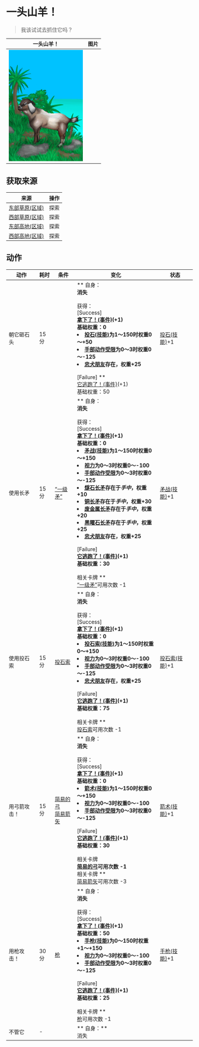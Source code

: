# 一头山羊！  
> 我该试试去抓住它吗？  
  
  一头山羊！  |   图片   
 ----  |  ----:   
   |  <img decoding="async" src="Sprite/GoatEvent.png" href="a.md" style="max-width:300px;max-height:300px;">   
  
## 获取来源  
来源  |  操作  
----  |  ----  
[东部草原(区域)](GrasslandsE.md)  |  探索  
[西部草原(区域)](GrasslandsW.md)  |  探索  
[东部高地(区域)](HighlandsEastern.md)  |  探索  
[西部高地(区域)](HighlandsWestern.md)  |  探索  
## 动作  
动作  |  耗时  |  条件  |  变化  |  状态  
----  |  ----  |  ----  |  ----  |  ----  
朝它砸石头<br>  |  15分  |    |  ** 自身：**<br>消失<br><br>** 获得： **<br>** [Success] **<br>  [拿下了！(事件)](Event_GoatFightSuccess.md)(+1)<br>基础权重：0<li>[投石(技能)](Skill_RockThrowing.md)为1～150时权重0～+50</li><li>[手部动作受限](ModifierHand.md)为0～3时权重0～-125</li><li>[忠犬朋友](DogFriend.md)存在，权重+25</li><br>** [Failure] **<br>  [它逃跑了！(事件)](Event_GoatFightFailure.md)(+1)<br>基础权重：50  |  [投石(技能)](Skill_RockThrowing.md)+1  
使用长矛<br>  |  15分  |  [“一级矛”](tag_Spear.md)  |  ** 自身：**<br>消失<br><br>** 获得： **<br>** [Success] **<br>  [拿下了！(事件)](Event_GoatFightSuccess.md)(+1)<br>基础权重：0<li>[矛战(技能)](Skill_SpearFighting.md)为1～150时权重0～+150</li><li>[视力](Myopia.md)为0～3时权重0～-100</li><li>[手部动作受限](ModifierHand.md)为0～3时权重0～-125</li><li>[燧石长矛](SpearFlint.md)存在于*手中*，权重+10</li><li>[铜长矛](SpearCopper.md)存在于*手中*，权重+30</li><li>[废金属长矛](SpearScrap.md)存在于*手中*，权重+20</li><li>[黑曜石长矛](SpearObsidian.md)存在于*手中*，权重+25</li><li>[忠犬朋友](DogFriend.md)存在，权重+25</li><br>** [Failure] **<br>  [它逃跑了！(事件)](Event_GoatFightFailure.md)(+1)<br>基础权重：30<br><br>** 相关卡牌 **<br>[“一级矛”](tag_Spear.md)可用次数  -1  |  [矛战(技能)](Skill_SpearFighting.md)+1  
使用投石索<br>  |  15分  |  [投石索](Sling.md)  |  ** 自身：**<br>消失<br><br>** 获得： **<br>** [Success] **<br>  [拿下了！(事件)](Event_GoatFightSuccess.md)(+1)<br>基础权重：0<li>[投石索(技能)](Skill_Sling.md)为1～150时权重0～+150</li><li>[视力](Myopia.md)为0～3时权重0～-100</li><li>[手部动作受限](ModifierHand.md)为0～3时权重0～-125</li><li>[忠犬朋友](DogFriend.md)存在，权重+25</li><br>** [Failure] **<br>  [它逃跑了！(事件)](Event_GoatFightFailure.md)(+1)<br>基础权重：75<br><br>** 相关卡牌 **<br>[投石索](Sling.md)可用次数  -1  |  [投石索(技能)](Skill_Sling.md)+1  
用弓箭攻击！<br>  |  15分  |  [简易的弓](BowRustic.md)<br>[简易箭矢](ArrowSimple.md)  |  ** 自身：**<br>消失<br><br>** 获得： **<br>** [Success] **<br>  [拿下了！(事件)](Event_GoatFightSuccess.md)(+1)<br>基础权重：0<li>[箭术(技能)](Skill_Archery.md)为1～150时权重0～+150</li><li>[视力](Myopia.md)为0～3时权重0～-100</li><li>[手部动作受限](ModifierHand.md)为0～3时权重0～-125</li><br>** [Failure] **<br>  [它逃跑了！(事件)](Event_GoatFightFailure.md)(+1)<br>基础权重：30<br><br>** 相关卡牌 **<br>[简易的弓](BowRustic.md)可用次数  -1<br>** 相关卡牌 **<br>[简易箭矢](ArrowSimple.md)可用次数  -3  |  [箭术(技能)](Skill_Archery.md)+1  
用枪攻击！<br>  |  30分  |  [枪](Gun.md)  |  ** 自身：**<br>消失<br><br>** 获得： **<br>** [Success] **<br>  [拿下了！(事件)](Event_GoatFightSuccess.md)(+1)<br>基础权重：50<li>[手枪(技能)](Skill_Handguns.md)为0～150时权重+1～+150</li><li>[视力](Myopia.md)为0～3时权重0～-100</li><li>[手部动作受限](ModifierHand.md)为0～3时权重0～-125</li><br>** [Failure] **<br>  [它逃跑了！(事件)](Event_GoatFightFailure.md)(+1)<br>基础权重：25<br><br>** 相关卡牌 **<br>[枪](Gun.md)可用次数  -1  |  [手枪(技能)](Skill_Handguns.md)+1  
不管它<br>  |  -  |    |  ** 自身：**<br>消失  |    


<script>document.title="一头山羊！ - 卡牌生存百科 Card Survival Wiki";</script>